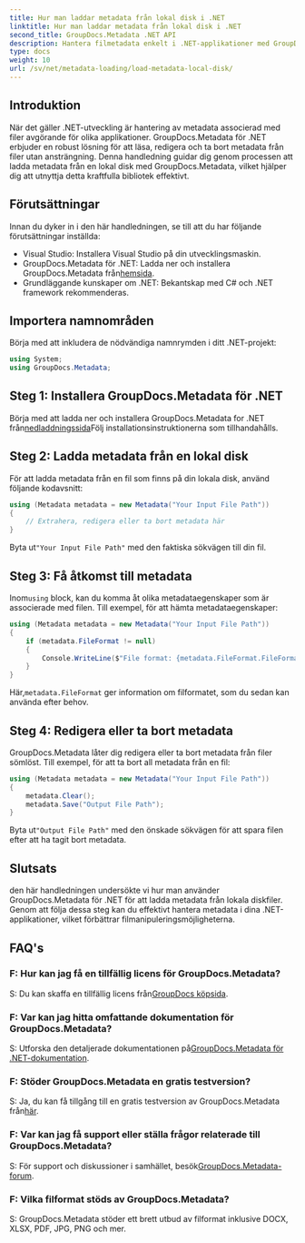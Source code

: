```yaml
---
title: Hur man laddar metadata från lokal disk i .NET
linktitle: Hur man laddar metadata från lokal disk i .NET
second_title: GroupDocs.Metadata .NET API
description: Hantera filmetadata enkelt i .NET-applikationer med GroupDocs.Metadata för förbättrade filmanipuleringsmöjligheter.
type: docs
weight: 10
url: /sv/net/metadata-loading/load-metadata-local-disk/
---
```

## Introduktion
När det gäller .NET-utveckling är hantering av metadata associerad med filer avgörande för olika applikationer. GroupDocs.Metadata för .NET erbjuder en robust lösning för att läsa, redigera och ta bort metadata från filer utan ansträngning. Denna handledning guidar dig genom processen att ladda metadata från en lokal disk med GroupDocs.Metadata, vilket hjälper dig att utnyttja detta kraftfulla bibliotek effektivt.
## Förutsättningar
Innan du dyker in i den här handledningen, se till att du har följande förutsättningar inställda:
- Visual Studio: Installera Visual Studio på din utvecklingsmaskin.
-  GroupDocs.Metadata för .NET: Ladda ner och installera GroupDocs.Metadata från[hemsida](https://releases.groupdocs.com/metadata/net/).
- Grundläggande kunskaper om .NET: Bekantskap med C# och .NET framework rekommenderas.

## Importera namnområden
Börja med att inkludera de nödvändiga namnrymden i ditt .NET-projekt:
```csharp
using System;
using GroupDocs.Metadata;
```
## Steg 1: Installera GroupDocs.Metadata för .NET
 Börja med att ladda ner och installera GroupDocs.Metadata for .NET från[nedladdningssida](https://releases.groupdocs.com/metadata/net/)Följ installationsinstruktionerna som tillhandahålls.
## Steg 2: Ladda metadata från en lokal disk
För att ladda metadata från en fil som finns på din lokala disk, använd följande kodavsnitt:
```csharp
using (Metadata metadata = new Metadata("Your Input File Path"))
{
    // Extrahera, redigera eller ta bort metadata här
}
```
 Byta ut`"Your Input File Path"` med den faktiska sökvägen till din fil.
## Steg 3: Få åtkomst till metadata
 Inom`using` block, kan du komma åt olika metadataegenskaper som är associerade med filen. Till exempel, för att hämta metadataegenskaper:
```csharp
using (Metadata metadata = new Metadata("Your Input File Path"))
{
    if (metadata.FileFormat != null)
    {
        Console.WriteLine($"File format: {metadata.FileFormat.FileFormatType}");
    }
}
```
 Här,`metadata.FileFormat` ger information om filformatet, som du sedan kan använda efter behov.
## Steg 4: Redigera eller ta bort metadata
GroupDocs.Metadata låter dig redigera eller ta bort metadata från filer sömlöst. Till exempel, för att ta bort all metadata från en fil:
```csharp
using (Metadata metadata = new Metadata("Your Input File Path"))
{
    metadata.Clear();
    metadata.Save("Output File Path");
}
```
 Byta ut`"Output File Path"` med den önskade sökvägen för att spara filen efter att ha tagit bort metadata.

## Slutsats
den här handledningen undersökte vi hur man använder GroupDocs.Metadata för .NET för att ladda metadata från lokala diskfiler. Genom att följa dessa steg kan du effektivt hantera metadata i dina .NET-applikationer, vilket förbättrar filmanipuleringsmöjligheterna.

## FAQ's
### F: Hur kan jag få en tillfällig licens för GroupDocs.Metadata?
 S: Du kan skaffa en tillfällig licens från[GroupDocs köpsida](https://purchase.groupdocs.com/temporary-license/).
### F: Var kan jag hitta omfattande dokumentation för GroupDocs.Metadata?
 S: Utforska den detaljerade dokumentationen på[GroupDocs.Metadata för .NET-dokumentation](https://reference.groupdocs.com/metadata/net/).
### F: Stöder GroupDocs.Metadata en gratis testversion?
 S: Ja, du kan få tillgång till en gratis testversion av GroupDocs.Metadata från[här](https://releases.groupdocs.com/).
### F: Var kan jag få support eller ställa frågor relaterade till GroupDocs.Metadata?
 S: För support och diskussioner i samhället, besök[GroupDocs.Metadata-forum](https://forum.groupdocs.com/c/metadata/14).
### F: Vilka filformat stöds av GroupDocs.Metadata?
S: GroupDocs.Metadata stöder ett brett utbud av filformat inklusive DOCX, XLSX, PDF, JPG, PNG och mer.